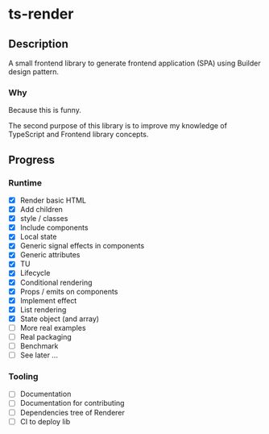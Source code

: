 # ts-render

## Description

A small frontend library to generate frontend application (SPA) using Builder design pattern.

### Why

Because this is funny.

The second purpose of this library is to improve my knowledge of TypeScript and Frontend library concepts.

## Progress

### Runtime

- [x] Render basic HTML
- [x] Add children
- [x] style / classes
- [x] Include components
- [x] Local state
- [x] Generic signal effects in components
- [x] Generic attributes
- [x] TU
- [x] Lifecycle
- [x] Conditional rendering
- [x] Props / emits on components
- [x] Implement effect
- [x] List rendering
- [x] State object (and array)
- [ ] More real examples
- [ ] Real packaging
- [ ] Benchmark
- [ ] See later ...

### Tooling

- [ ] Documentation
- [ ] Documentation for contributing
- [ ] Dependencies tree of Renderer
- [ ] CI to deploy lib
